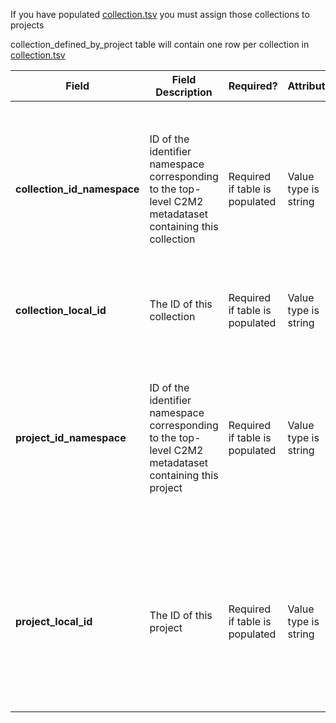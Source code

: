 If you have populated [collection.tsv](./TableInfo:-collection.tsv) you must assign those collections to projects

collection_defined_by_project table will contain one row per collection in [collection.tsv](./TableInfo:-collection.tsv) 			

Field | Field Description | Required? |  Attributes | Extra Info 
------|-------------------|-----------|-------------|------------
**collection_id_namespace** | ID of the identifier namespace corresponding to the top-level C2M2 metadataset containing this collection | Required if table is populated | Value type is string | For each row (each collection), this will be the value of 'id_namespace' in [collection.tsv](./TableInfo:-collection.tsv) for this collection. If your program has not implemented multiple id_namespaces, this will be exactly the same for all rows of this column and the the `project_id_namespace` column
**collection_local_id** | The ID of this collection | Required if table is populated | Value type is string | For each row (each collection), this will be the value of 'local_id' in [collection.tsv](./TableInfo:-collection.tsv) for this biosample
**project_id_namespace** | ID of the identifier namespace corresponding to the top-level C2M2 metadataset containing this project| Required if table is populated | Value type is string |For each row (each collection), this will be the value of 'id_namespace' in the project table for the project this collection belongs to. If your program has not implemented multiple id_namespaces, this will be exactly the same for all rows in this column and the `collection_id_namespace` column
**project_local_id** | The ID of this project | Required if table is populated | Value type is string | For each row (each collection), this will be the value of 'local_id' in the project table for the project this collection belongs to. If a biosample should be part of multiple collections, it should have multiple *rows*. **Concatenating values in this column will invalidate your submission**